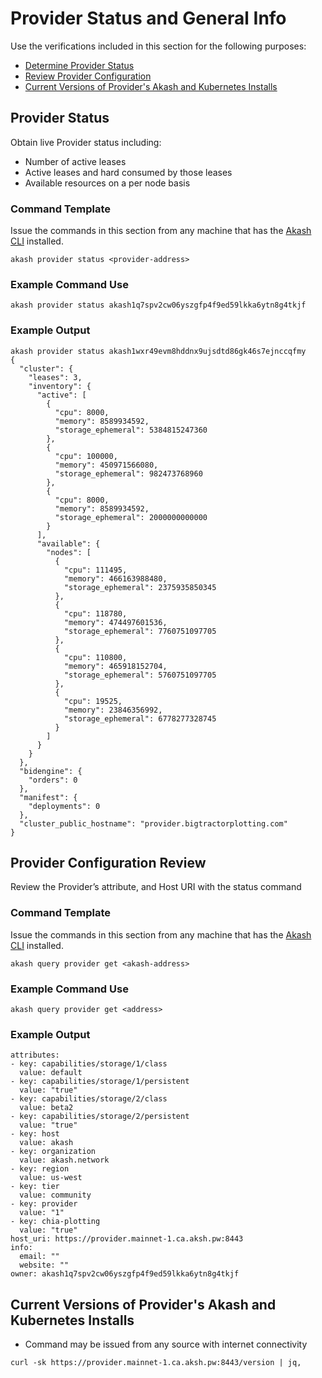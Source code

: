 # Provider Status and General Info

Use the verifications included in this section for the following purposes:

* [Determine Provider Status](provider-status-and-general-info.md#provider-status)
* [Review Provider Configuration](provider-status-and-general-info.md#provider-configuration-review)
* [Current Versions of Provider's Akash and Kubernetes Installs](provider-status-and-general-info.md#current-versions-of-providers-akash-and-kubernetes-installs)&#x20;

## Provider Status

Obtain live Provider status including:

* Number of active leases
* Active leases and hard consumed by those leases
* Available resources on a per node basis

### Command Template

Issue the commands in this section from any machine that has the [Akash CLI](../../../guides/cli/detailed-steps/) installed.

```
akash provider status <provider-address>
```

### Example Command Use

```
akash provider status akash1q7spv2cw06yszgfp4f9ed59lkka6ytn8g4tkjf
```

### Example Output

```
akash provider status akash1wxr49evm8hddnx9ujsdtd86gk46s7ejnccqfmy
{
  "cluster": {
    "leases": 3,
    "inventory": {
      "active": [
        {
          "cpu": 8000,
          "memory": 8589934592,
          "storage_ephemeral": 5384815247360
        },
        {
          "cpu": 100000,
          "memory": 450971566080,
          "storage_ephemeral": 982473768960
        },
        {
          "cpu": 8000,
          "memory": 8589934592,
          "storage_ephemeral": 2000000000000
        }
      ],
      "available": {
        "nodes": [
          {
            "cpu": 111495,
            "memory": 466163988480,
            "storage_ephemeral": 2375935850345
          },
          {
            "cpu": 118780,
            "memory": 474497601536,
            "storage_ephemeral": 7760751097705
          },
          {
            "cpu": 110800,
            "memory": 465918152704,
            "storage_ephemeral": 5760751097705
          },
          {
            "cpu": 19525,
            "memory": 23846356992,
            "storage_ephemeral": 6778277328745
          }
        ]
      }
    }
  },
  "bidengine": {
    "orders": 0
  },
  "manifest": {
    "deployments": 0
  },
  "cluster_public_hostname": "provider.bigtractorplotting.com"
}
```

## Provider Configuration Review

Review the Provider’s attribute, and Host URI with the status command

### Command Template

Issue the commands in this section from any machine that has the [Akash CLI](../../../guides/cli/detailed-steps/) installed.

```
akash query provider get <akash-address>
```

### Example Command Use

```
akash query provider get <address>
```

### Example Output

```
attributes:
- key: capabilities/storage/1/class
  value: default
- key: capabilities/storage/1/persistent
  value: "true"
- key: capabilities/storage/2/class
  value: beta2
- key: capabilities/storage/2/persistent
  value: "true"
- key: host
  value: akash
- key: organization
  value: akash.network
- key: region
  value: us-west
- key: tier
  value: community
- key: provider
  value: "1"
- key: chia-plotting
  value: "true"
host_uri: https://provider.mainnet-1.ca.aksh.pw:8443
info:
  email: ""
  website: ""
owner: akash1q7spv2cw06yszgfp4f9ed59lkka6ytn8g4tkjf
```

## Current Versions of Provider's Akash and Kubernetes Installs

* Command may be issued from any source with internet connectivity

```
curl -sk https://provider.mainnet-1.ca.aksh.pw:8443/version | jq,    
```
